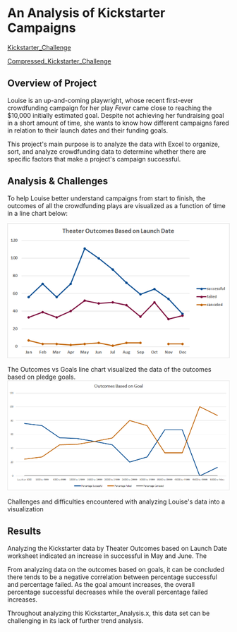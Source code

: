 # **An Analysis of Kickstarter Campaigns**

[Kickstarter_Challenge](https://github.com/vzhang90/Kickstarter_Analysis/blob/main/Kickstarter_Challenge.xlsx)

[Compressed_Kickstarter_Challenge](https://github.com/vzhang90/Kickstarter_Analysis/blob/main/Kickstarter_Challenge.zip)

## Overview of Project

Louise is an up-and-coming playwright, whose recent first-ever crowdfunding campaign for her play *Fever* came close to reaching the $10,000 initially estimated goal. Despite not achieving her fundraising goal in a short amount of time, she wants to know how different campaigns fared in relation to their launch dates and their funding goals. 

This project's main purpose is to analyze the data with Excel to organize, sort, and analyze crowdfunding data to determine whether there are specific factors that make a project's campaign successful.

## Analysis & Challenges
To help Louise better understand campaigns from start to finish, the outcomes of all the crowdfunding plays are visualized as a function of time in a line chart below:

![Theater_Outcomes_vs_Launch](https://github.com/vzhang90/Kickstarter_Analysis/blob/main/Theater_Outcomes_vs_Launch.png)


The Outcomes vs Goals line chart visualized the data of the outcomes based on pledge goals.
![Outcomes_vs_Goals](https://github.com/vzhang90/Kickstarter_Analysis/blob/main/Outcomes_vs_Goals.png)


Challenges and difficulties encountered with analyzing Louise's data into a visualization 

## Results

Analyzing the Kickstarter data by Theater Outcomes based on Launch Date worksheet indicated an increase in successful in May and June. The 

From analyzing data on the outcomes based on goals, it can be concluded there tends to be a negative correlation between percentage successful and percentage failed. As the goal amount increases, the overall percentage successful decreases while the overall percentage failed increases.

Throughout analyzing this Kickstarter_Analysis.x, this data set can be challenging in its lack of further trend analysis.
